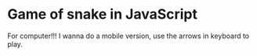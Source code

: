 # Game of snake in JavaScript
For computer!!! I wanna do a mobile version, use the arrows in keyboard to play.
